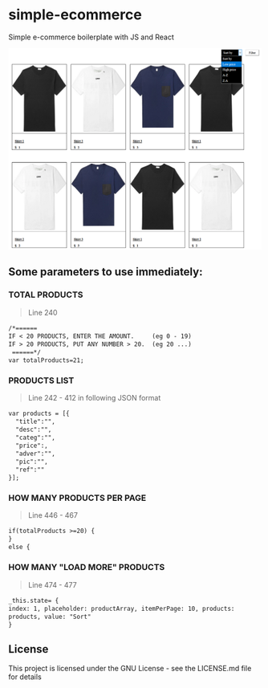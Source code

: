 # simple-ecommerce
Simple e-commerce boilerplate with JS and React

![alt text](https://github.com/EL-OSS/simple-ecommerce/blob/master/simple-ecommerce-preview.png)

## Some parameters to use immediately:

### TOTAL PRODUCTS
> Line 240
```
/*======
IF < 20 PRODUCTS, ENTER THE AMOUNT. 	(eg 0 - 19)
IF > 20 PRODUCTS, PUT ANY NUMBER > 20. 	(eg 20 ...)
 ======*/
var totalProducts=21;
```

### PRODUCTS LIST
> Line 242 - 412 in following JSON format
```
var products = [{
  "title":"",
  "desc":"",
  "categ":"",
  "price":,
  "adver":"",
  "pic":"",
  "ref":""
}];
```

### HOW MANY PRODUCTS PER PAGE
> Line 446 - 467
```
if(totalProducts >=20) {
}
else {
```

### HOW MANY "LOAD MORE" PRODUCTS
> Line 474 - 477
```
_this.state= {
index: 1, placeholder: productArray, itemPerPage: 10, products: products, value: "Sort"
}
```

## License
This project is licensed under the GNU License - see the LICENSE.md file for details

